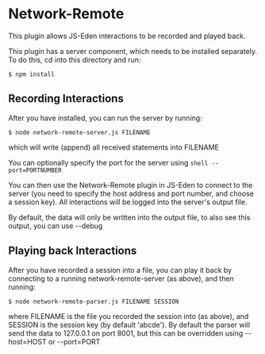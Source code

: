 # Network-Remote
This plugin allows JS-Eden interactions to be recorded and played back.

This plugin has a server component, which needs to be installed separately. To do this, cd into this directory and run:
```shell
$ npm install
```

## Recording Interactions

After you have installed, you can run the server by running:
```shell
$ node network-remote-server.js FILENAME
```
which will write (append) all received statements into FILENAME

You can optionally specify the port for the server using ```shell --port=PORTNUMBER```

You can then use the Network-Remote plugin in JS-Eden to connect to the server (you need to specify the host address and port number, and choose a session key). All interactions will be logged into the server's output file.

By default, the data will only be written into the output file, to also see this output, you can use --debug

## Playing back Interactions

After you have recorded a session into a file, you can play it back by connecting to a running network-remote-server (as above), and then running:
```shell
$ node network-remote-parser.js FILENAME SESSION
```
where FILENAME is the file you recorded the session into (as above), and SESSION is the session key (by default 'abcde'). By default the parser will send the data to 127.0.0.1 on port 8001, but this can be overridden using --host=HOST or --port=PORT
